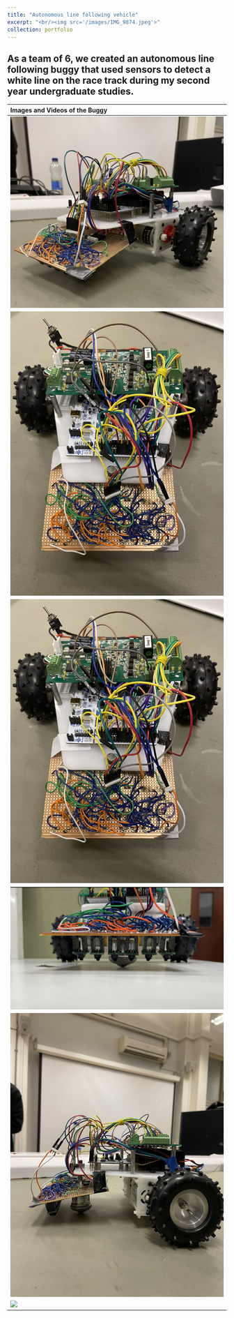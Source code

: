 ```yaml
---
title: "Autonomous line following vehicle"
excerpt: "<br/><img src='/images/IMG_9874.jpeg'>"
collection: portfolio
---
```

As a team of 6, we created an autonomous line following buggy that used sensors to detect a white line on the race track during my second year undergraduate studies.
---
| Images and Videos of the Buggy |
|:--------|
| <img src='/images/IMG_9874.jpeg'>  |
| <img src='/images/Buggy_birdview.PNG'> |
|  <img src='/images/Buggy_birdview.PNG'> |
|  <img src='/images/Buggy_Front.jpeg'> |
| <img src='/images/Buggy_side.PNG'> |
| <img src='/images/Buggy.gif'> |





